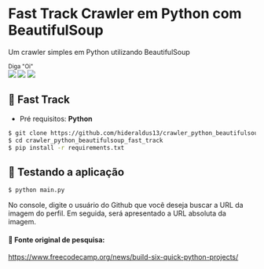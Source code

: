# Fast Track Crawler em Python com BeautifulSoup

Um crawler simples em Python utilizando BeautifulSoup

<sub>Diga "Oi" <br> 
    [<img src = "https://img.shields.io/badge/github-black.svg?&style=for-the-badge&logo=github&logoColor=white">](https://github.com/hideraldus13)
    [<img src="https://img.shields.io/badge/linkedin-%230077B5.svg?&style=for-the-badge&logo=linkedin&logoColor=white" />](https://www.linkedin.com/in/hideraldoluis/) 
    [<img src = "https://img.shields.io/badge/instagram-%23E4405F.svg?&style=for-the-badge&logo=instagram&logoColor=white">](https://www.instagram.com/hideraldojunior/) 
</sub>

## :runner: Fast Track
* Pré requisitos: <b>Python</b>
```bash
$ git clone https://github.com/hideraldus13/crawler_python_beautifulsoup_fast_track.git
$ cd crawler_python_beautifulsoup_fast_track
$ pip install -r requirements.txt
```

## :candy: Testando a aplicação

```bash
$ python main.py
```

No console, digite o usuário do Github que você deseja buscar a URL da imagem do perfil. 
Em seguida, será apresentado a URL absoluta da imagem. 

#### :floppy_disk: Fonte original de pesquisa:
https://www.freecodecamp.org/news/build-six-quick-python-projects/
